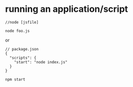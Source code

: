 # running an application/script

```
//node [jsfile]

node foo.js
```

or

```
// package.json
{
  "scripts": {
    "start": "node index.js"
  }
}
```

`npm start`
